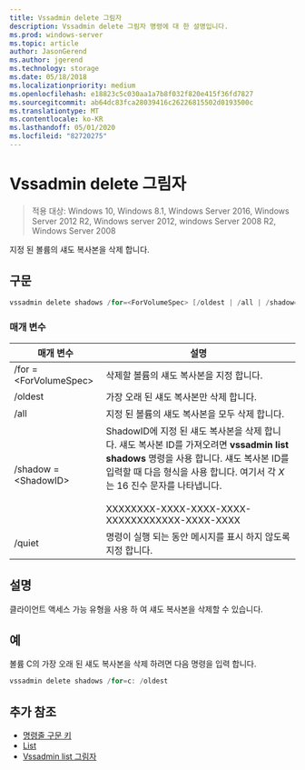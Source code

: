 ```yaml
---
title: Vssadmin delete 그림자
description: Vssadmin delete 그림자 명령에 대 한 설명입니다.
ms.prod: windows-server
ms.topic: article
author: JasonGerend
ms.author: jgerend
ms.technology: storage
ms.date: 05/18/2018
ms.localizationpriority: medium
ms.openlocfilehash: e18823c5c030aa1a7b8f032f820e415f36fd7827
ms.sourcegitcommit: ab64dc83fca28039416c26226815502d0193500c
ms.translationtype: MT
ms.contentlocale: ko-KR
ms.lasthandoff: 05/01/2020
ms.locfileid: "82720275"
---
```

# <a name="vssadmin-delete-shadows"></a>Vssadmin delete 그림자

> 적용 대상: Windows 10, Windows 8.1, Windows Server 2016, Windows Server 2012 R2, Windows server 2012, windows Server 2008 R2, Windows Server 2008

지정 된 볼륨의 섀도 복사본을 삭제 합니다.

## <a name="syntax"></a>구문

```PowerShell
vssadmin delete shadows /for=<ForVolumeSpec> [/oldest | /all | /shadow=<ShadowID>] [/quiet]
```

### <a name="parameters"></a>매개 변수

|매개 변수|설명|
|---|---|
|/for =\<ForVolumeSpec>|삭제할 볼륨의 섀도 복사본을 지정 합니다.|
|/oldest|가장 오래 된 섀도 복사본만 삭제 합니다.|
|/all|지정 된 볼륨의 섀도 복사본을 모두 삭제 합니다.|
|/shadow =\<ShadowID>|ShadowID에 지정 된 섀도 복사본을 삭제 합니다. 섀도 복사본 ID를 가져오려면 **vssadmin list shadows** 명령을 사용 합니다. 섀도 복사본 ID를 입력할 때 다음 형식을 사용 합니다. 여기서 각 *X* 는 16 진수 문자를 나타냅니다.<br><br>XXXXXXXX-XXXX-XXXX-XXXX-XXXXXXXXXXXX-XXXX-XXXX|
|/quiet|명령이 실행 되는 동안 메시지를 표시 하지 않도록 지정 합니다.|

## <a name="remarks"></a>설명

클라이언트 액세스 가능 유형을 사용 하 여 섀도 복사본을 삭제할 수 있습니다.

## <a name="examples"></a>예

볼륨 C의 가장 오래 된 섀도 복사본을 삭제 하려면 다음 명령을 입력 합니다.

```PowerShell
vssadmin delete shadows /for=c: /oldest
```

## <a name="additional-references"></a>추가 참조

* [명령줄 구문 키](https://docs.microsoft.com/previous-versions/windows/it-pro/windows-server-2012-r2-and-2012/cc771080(v%3dws.11))
* [List](vssadmin.md)
* [Vssadmin list 그림자](vssadmin-list-shadows.md)